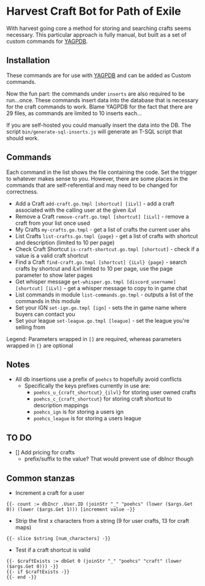 # Harvest Craft Bot for Path of Exile

With harvest going core a method for storing and searching crafts seems necessary. This particular approach is fully manual, but built as a set of custom commands for [YAGPDB](https://github.com/jonas747/yagpdb).

## Installation

These commands are for use with [YAGPDB](https://yagpdb.xyz) and can be added as Custom commands.

Now the fun part: the commands under `inserts` are also required to be run...once. These commands insert data into the database that is necessary for the craft commands to work. Blame YAGPDB for the fact that there are 29 files, as commands are limited to 10 inserts each...

If you are self-hosted you could manually insert the data into the DB. The script `bin/generate-sql-inserts.js` will generate an T-SQL script that should work.

## Commands

Each command in the list shows the file containing the code. Set the trigger to whatever makes sense to you. However, there are some places in the commands that are self-referential and may need to be changed for correctness.

- Add a Craft `add-craft.go.tmpl [shortcut] [iLvl]` - add a craft associated with the calling user at the given iLvl
- Remove a Craft `remove-craft.go.tmpl [shortcut] [iLvl]` - remove a craft from your list once used
- My Crafts `my-crafts.go.tmpl` - get a list of crafts the current user ahs
- List Crafts `list-crafts.go.tmpl {page}` - get a list of crafts with shortcut and description (limited to 10 per page)
- Check Craft Shortcut `is-craft-shortcut.go.tmpl [shortcut]` - check if a value is a valid craft shortcut
- Find a Craft `find-craft.go.tmpl [shortcut] {iLvl} {page}` - search crafts by shortcut and iLvl limited to 10 per page, use the page parameter to show later pages
- Get whisper message `get-whisper.go.tmpl [discord_username] [shortcut] [iLvl]` - get a whisper message to copy to in game chat
- List commands in module `list-commands.go.tmpl` - outputs a list of the commands in this module
- Set your IGN `set-ign.go.tmpl [ign]` - sets the in game name where buyers can contact you
- Set your league `set-league.go.tmpl [league]` - set the league you're selling from

Legend: Parameters wrapped in `[]` are required, whereas parameters wrapped in `{}` are optional

## Notes

- All db insertions use a prefix of `poehcs` to hopefully avoid conflicts
  - Specifically the keys prefixes currently in use are:
    - `poehcs_u_{craft_shortcut}_{ilvl}` for storing user owned crafts
    - `poehcs_c_{craft_shortcut}` for storing craft shortcut to description mappings
    - `poehcs_ign` is for storing a users ign
    - `poehcs_league` is for storing a users league

## TO DO

- [] Add pricing for crafts
  - prefix/suffix to the value? That would prevent use of dbIncr though

## Common stanzas

- Increment a craft for a user

```
{{- count := dbIncr .User.ID (joinStr "_" "poehcs" (lower ($args.Get 0)) (lower ($args.Get 1))) [increment value -}}
```

- Strip the first x characters from a string (9 for user crafts, 13 for craft maps)

```
{{- slice $string [num_characters] -}}
```

- Test if a craft shortcut is valid

```
{{- $craftExists := dbGet 0 (joinStr "_" "poehcs" "craft" (lower ($args.Get 0))) -}}
{{- if $craftExists -}}
{{- end -}}
```
